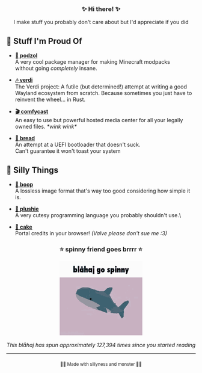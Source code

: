 <div align="center">

### ✨ Hi there! ✨

I make stuff you probably don't care about but I'd appreciate if you did

</div>

## 🌟 Stuff I'm Proud Of

- [**🌿 podzol**](https://github.com/morr0ne/podzol)\
  A very cool package manager for making Minecraft modpacks\
  without going _completely_ insane.

- [**🎶 verdi**](https://github.com/verdiwm/verdi)\
  The Verdi project: A futile (but determined!) attempt at writing a good\
  Wayland ecosystem from scratch. Because sometimes you just have to\
  reinvent the wheel... in Rust.

- [**🎬 comfycast**](https://github.com/comfycast/comfycast)\
  An easy to use but powerful hosted media center for all your legally\
  owned files. _\*wink wink\*_

- [**🍞 bread**](https://github.com/bread-bootloader/bread)\
  An attempt at a UEFI bootloader that doesn't suck.\
  Can't guarantee it won't toast your system

## 🌈 Silly Things

- [**📸 boop**](https://github.com/morr0ne/boop)\
  A lossless image format that's way too good considering how simple it is.

- [**🧸 plushie**](https://github.com/plushie-lang/plushie)\
  A very cutesy programming language you probably shouldn't use.\

- [**🎂 cake**](https://github.com/morr0ne/cake)\
  Portal credits in your browser! _(Valve please don't sue me :3)_

<div align="center">

### ⭐️ spinny friend goes brrrr ⭐️

![spinning blåhaj](blahaj.gif)

_This blåhaj has spun approximately 127,394 times since you started reading_

---

<sub>🏳️‍⚧️ Made with sillyness and monster 🏳️‍⚧️</sub>

</div>
